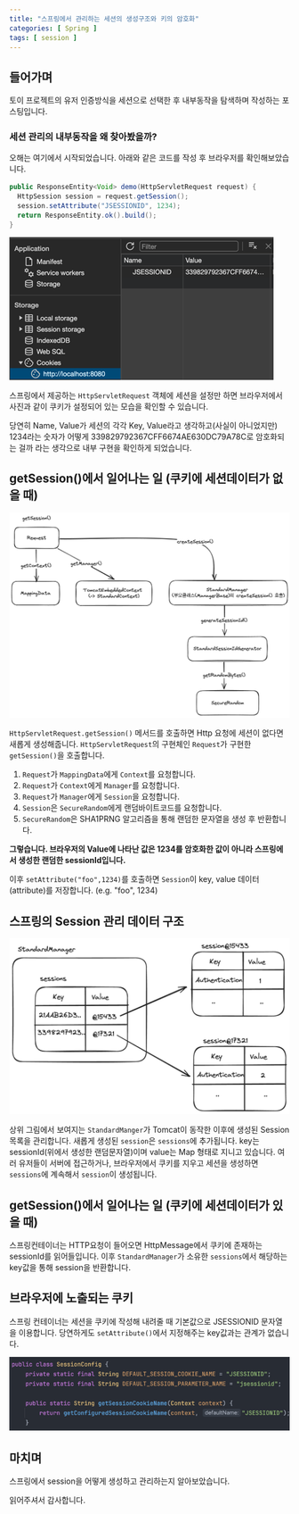 ```yaml
---
title: "스프링에서 관리하는 세션의 생성구조와 키의 암호화"
categories: [ Spring ]
tags: [ session ]
---
```


## 들어가며

토이 프로젝트의 유저 인증방식을 세션으로 선택한 후 내부동작을 탐색하며 작성하는 포스팅입니다.

### 세션 관리의 내부동작을 왜 찾아봤을까?

오해는 여기에서 시작되었습니다. 아래와 같은 코드를 작성 후 브라우저를 확인해보았습니다.

```java
public ResponseEntity<Void> demo(HttpServletRequest request) {
  HttpSession session = request.getSession();
  session.setAttribute("JSESSIONID", 1234);
  return ResponseEntity.ok().build();
}
```

![img.png](/assets/img/20240217/img.png)

스프링에서 제공하는 `HttpServletRequest` 객체에 세션을 설정만 하면 브라우저에서 사진과 같이 쿠키가 설정되어 있는 모습을 확인할 수 있습니다.

당연히 Name, Value가 세션의 각각 Key, Value라고 생각하고(사실이 아니었지만) 1234라는 숫자가 어떻게 339829792367CFF6674AE630DC79A78C로 암호화되는 걸까 라는 생각으로
내부 구현을 확인하게 되었습니다.

## getSession()에서 일어나는 일 (쿠키에 세션데이터가 없을 때)

![img_1.png](/assets/img/20240217/img_1.png)

`HttpServletRequest.getSession()` 메서드를 호출하면 Http 요청에 세션이 없다면 새롭게 생성해줍니다. `HttpServletRequest`의 구현체인 `Request`가 구현한 `getSession()`을 호출합니다.

1. `Request`가 `MappingData`에게 `Context`를 요청합니다.
2. `Request`가 `Context`에게 `Manager`를 요청합니다.
3. `Request`가 `Manager`에게 `Session`을 요청합니다.
4. `Session`은 `SecureRandom`에게 랜덤바이트코드를 요청합니다.
5. `SecureRandom`은 SHA1PRNG 알고리즘을 통해 랜덤한 문자열을 생성 후 반환합니다.

**그렇습니다. 브라우저의 Value에 나타난 값은 1234를 암호화한 값이 아니라 스프링에서 생성한 랜덤한 sessionId입니다.**

이후 `setAttribute("foo",1234)`를 호출하면 `Session`이 key, value 데이터(attribute)를 저장합니다. (e.g. "foo", 1234)

## 스프링의 Session 관리 데이터 구조

![img_2.png](/assets/img/20240217/img_2.png)

상위 그림에서 보여지는 `StandardManger`가 Tomcat이 동작한 이후에 생성된 Session 목록을 관리합니다. 새롭게 생성된 `session`은 `sessions`에 추가됩니다.
key는 sessionId(위에서 생성한 랜덤문자열)이며 value는 Map 형태로 지니고 있습니다. 여러 유저들이 서버에 접근하거나, 브라우저에서 쿠키를 지우고 세션을 생성하면 `sessions`에 계속해서 `session`이 생성됩니다.


## getSession()에서 일어나는 일 (쿠키에 세션데이터가 있을 때)

스프링컨테이너는 HTTP요청이 들어오면 HttpMessage에서 쿠키에 존재하는 sessionId를 읽어들입니다. 이후 `StandardManager`가 소유한 `sessions`에서 해당하는 key값을 통해 session을 반환합니다.


## 브라우저에 노출되는 쿠키

스프링 컨테이너는 세션을 쿠키에 작성해 내려줄 때 기본값으로 JSESSIONID 문자열을 이용합니다. 당연하게도 `setAttribute()`에서 지정해주는 key값과는 관계가 없습니다.

![SessionConfig.class](/assets/img/20240217/img_3.png)

## 마치며

스프링에서 session을 어떻게 생성하고 관리하는지 알아보았습니다.

읽어주셔서 감사합니다.

